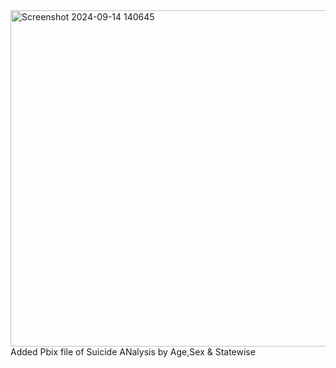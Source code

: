 <img width="538" alt="Screenshot 2024-09-14 140645" src="https://github.com/user-attachments/assets/7688667d-4574-4bc6-bc02-76a2813c06e3">
Added Pbix file of Suicide ANalysis by Age,Sex & Statewise
